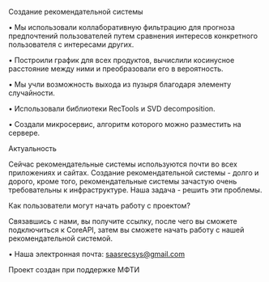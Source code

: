 Создание рекомендательной системы

•	Мы использовали коллаборативную фильтрацию для прогноза предпочтений пользователей путем сравнения интересов конкретного пользователя с интересами других. 

•	Построили график для всех продуктов, вычислили косинусное расстояние между ними и преобразовали его в вероятность.

•	Мы учли возможность выхода из пузыря благодаря элементу случайности.

•	Использовали библиотеки RecTools и SVD decomposition.

•	Создали микросервис, алгоритм которого можно разместить на сервере.


Актуальность

Сейчас рекомендательные системы используются почти во всех приложениях и сайтах. Создание рекомендательной системы - долго и дорого, кроме того, рекомендательные системы зачастую очень требовательны к инфраструктуре. Наша задача - решить эти проблемы.

Как пользователи могут начать работу с проектом?

Связавшись с нами, вы получите ссылку, после чего вы сможете подключиться к CoreAPI, затем вы сможете начать работу с нашей рекомендательной системой.

•	Наша электронная почта: saasrecsys@gmail.com


Проект создан при поддержке МФТИ

